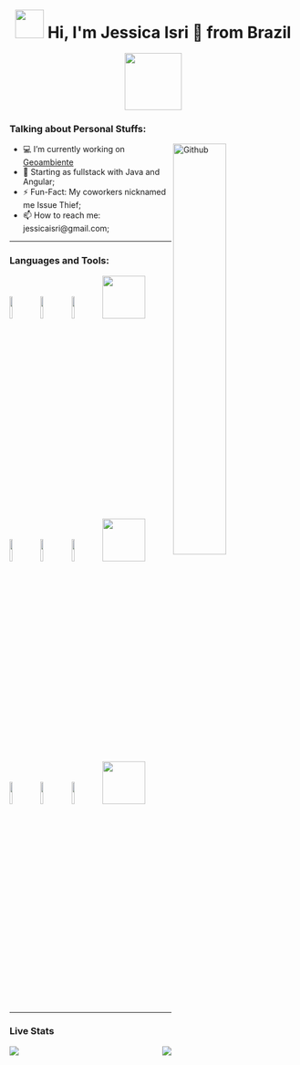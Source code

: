 <h1 align="center"><img src="https://raw.githubusercontent.com/alexnaiman/alexnaiman/master/resources/welcomeglitch.gif" width="50px" /><b> Hi, I'm Jessica Isri 🚀 from Brazil</b></h1>

<p align="center">
  <a href="https://www.linkedin.com/in/jessica-dias1/">
    <img width="100px" src="https://img.shields.io/badge/-LinkedIn-blue?style=flat&logo=Linkedin&logoColor=white">
  </a>
</p>

<h3>Talking about Personal Stuffs:</h3>
<img width="43%" align="right" alt="Github" src="https://media.tenor.com/images/df8c44a1d20ab367fdcb21880985fd33/tenor.gif" />
<ul>
  <li>💻 I’m currently working on <a href="https://www.geoambiente.com.br/">Geoambiente</a></li>
  <li>🌱 Starting as fullstack with Java and Angular;</li>
  <li>⚡️ Fun-Fact: My coworkers nicknamed me Issue Thief;</li>
  <li>📫 How to reach me: jessicaisri@gmail.com;</li>
</ul>
<hr>
<h3>Languages and Tools:</h3>
<p>
  <code><img width="10%" src="https://www.vectorlogo.zone/logos/java/java-ar21.svg"></code>
  <code><img width="10%" src="https://www.vectorlogo.zone/logos/angular/angular-ar21.svg"></code>
  <code><img width="10%" src="https://www.vectorlogo.zone/logos/python/python-ar21.svg"></code>
  <code><img src="https://raw.githubusercontent.com/alexnaiman/alexnaiman/master/resources/PusheenCompute.gif" width="75px"/></code>
  <br />
  <code><img width="10%" src="https://www.vectorlogo.zone/logos/gradle/gradle-ar21.svg"></code>
  <code><img width="10%" src="https://www.vectorlogo.zone/logos/typescriptlang/typescriptlang-ar21.svg"></code>
  <code><img width="10%" src="https://www.vectorlogo.zone/logos/nodejs/nodejs-ar21.svg"></code>
  <code><img src="https://raw.githubusercontent.com/alexnaiman/alexnaiman/master/resources/Confused_Dog.gif" width="75px" /></code>
  <br />
  <code><img width="10%" src="https://www.vectorlogo.zone/logos/git-scm/git-scm-ar21.svg"></code>
  <code><img width="10%" src="https://www.vectorlogo.zone/logos/jetbrains/jetbrains-ar21.svg"></code>
  <code><img width="10%" src="https://www.vectorlogo.zone/logos/php/php-ar21.svg"></code>
  <code><img src="https://github.com/TheDudeThatCode/TheDudeThatCode/blob/master/Assets/hmm.gif" width="75px" /></code>
</p>

<hr>
<h3>Live Stats</h3>
<p>
  <img align="left" src="https://github-readme-stats.vercel.app/api?username=JessicaIsri&hide_border=true&theme=tokyonight" />
  <img align="right" src="https://github-readme-stats.vercel.app/api/top-langs/?username=JessicaIsri&hide_border=true&theme=tokyonight">
</p>
